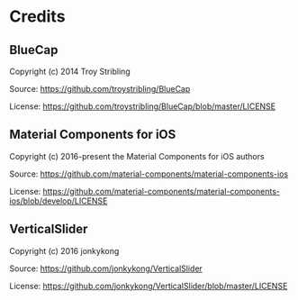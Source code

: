 #  Credits
## BlueCap
Copyright (c) 2014 Troy Stribling

Source: https://github.com/troystribling/BlueCap

License: https://github.com/troystribling/BlueCap/blob/master/LICENSE

## Material Components for iOS
Copyright (c) 2016-present the Material Components for iOS authors

Source: https://github.com/material-components/material-components-ios

License: https://github.com/material-components/material-components-ios/blob/develop/LICENSE

## VerticalSlider
Copyright (c) 2016 jonkykong

Source: https://github.com/jonkykong/VerticalSlider

License: https://github.com/jonkykong/VerticalSlider/blob/master/LICENSE
